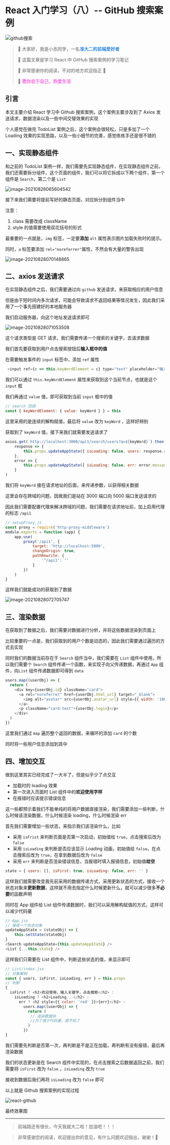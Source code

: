 # React 入门学习（八）-- GitHub 搜索案例

![github搜索](https://ljcimg.oss-cn-beijing.aliyuncs.com/img/github%E6%90%9C%E7%B4%A2.gif)

> 📢 大家好，我是小丞同学，一名<font color=#2e86de>**准大二的前端爱好者**</font>
>
> 📢 这篇文章是学习 React 中 GitHub 搜索案例的学习笔记
>
> 📢 非常感谢你的阅读，不对的地方欢迎指正 🙏
>
> 📢 <font color=#f368e0>**愿你忠于自己，热爱生活**</font>

## 引言

本文主要介绍 React 学习中 Github 搜索案例，这个案例主要涉及到了 Axios 发送请求，数据渲染以及一些中间交替效果的实现

个人感觉在做完 TodoList 案例之后，这个案例会很轻松，只是多加了一个 Loading 效果的实现思路，以及一些小细节的完善，感觉练练手还是很不错的

## 一、实现静态组件

和之前的 TodoList 案例一样，我们需要先实现静态组件，在实现静态组件之前，我们还需要拆分组件，这个页面的组件，我们可以将它拆成以下两个组件，第一个组件是 `Search`，第二个是 `List` 

![image-20210828065604542](https://ljcimg.oss-cn-beijing.aliyuncs.com/img/image-20210828065604542.png)

接下来我们需要将提前写好的静态页面，对应拆分到组件当中

注意：

1. class 需要改成 className
2. style 的值需要使用双花括号的形式

最重要的一点就是，`img` 标签，一定要**添加** `alt` 属性表示图片加载失败时的提示。

同时，`a` 标签要添加 `rel="noreferrer"`属性，不然会有大量的警告出现

![image-20210828070148865](https://ljcimg.oss-cn-beijing.aliyuncs.com/img/image-20210828070148865.png)

## 二、axios 发送请求

在实现静态组件之后，我们需要通过向 `github` 发送请求，来获取相应的用户信息

但是由于短时间内多次请求，可能会导致请求不返回结果等情况发生，因此我们采用了一个事先搭建好的本地服务器

我们启动服务器，向这个地址发送请求即可

![image-20210828071053508](https://ljcimg.oss-cn-beijing.aliyuncs.com/img/image-20210828071053508.png)

这个请求类型是 GET 请求，我们需要传递一个搜索的关键字，去请求数据

我们首先要获取到用户点击搜索按钮后**输入框中的值**

在需要触发事件的 `input` 标签中，添加 `ref` 属性

```js
 <input ref={c => this.keyWordElement = c} type="text" placeholder="输入关键词点击搜索" />
```

我们可以通过 `this.keyWordElement` 属性来获取到这个当前节点，也就是这个 `input` 框

我们再通过 `value` 值，即可获取到当前 `input` 框中的值

```js
// search 回调
const { keyWordElement: { value: keyWord } } = this
```

这里采用的是连续的解构赋值，最后将 `value` 改为 `keyWord` ，这样好辨别

获取到了 `keyWord` 值，接下来我们就需要发送请求了

```js
axios.get(`http://localhost:3000/api1/search/users?q=${keyWord}`).then(
    response => {
        this.props.updateAppState({ isLoading: false, users: response.data.items })
    },
    error => {
        this.props.updateAppState({ isLoading: false, err: error.message })
    }
)
```

 我们将 `keyWord` 接在请求地址的后面，来传递参数，以获得相关数据

这里会存在跨域的问题，因我我们是站在 3000 端口向 5000 端口发送请求的

因此我们需要配置代理来解决跨域的问题，我们需要在请求地址前，加上启用代理的标志 `/api1`

```js
// setupProxy.js
const proxy = require('http-proxy-middleware')
module.exports = function (app) {
    app.use(
        proxy('/api1', {
            target: 'http://localhost:5000',
            changeOrigin: true,
            pathRewrite: {
                '^/api1': ''
            }
        })
    )
}
```

这样我们就能成功的获取到了数据

![image-20210828072705747](https://ljcimg.oss-cn-beijing.aliyuncs.com/img/image-20210828072705747.png)

## 三、渲染数据

在获取到了数据之后，我们需要对数据进行分析，并将这些数据渲染到页面上

比较重要的一点是，我们获取到的用户个数是动态的，因此我们需要通过遍历的方式去实现

同时我们的数据当前存在于 `Search` 组件当中，我们需要在 `List` 组件中使用，所以我们需要个 `Search` 组件传递一个函数，来实现子向父传递数据，再通过 `App` 组件，向`List` 组件传递数据即可得到 `data`

```js
users.map((userObj) => {
  return (
    <div key={userObj.id} className="card">
      <a rel="noreferrer" href={userObj.html_url} target="_blank">
        <img alt="avatar" src={userObj.avatar_url} style={{ width: '100px' }} />
      </a>
      <p className="card-text">{userObj.login}</p>
    </div>
  )
})
```

这里我们通过 `map` 遍历整个返回的数据，来循环的添加 `card` 的个数

同时将一些用户信息添加到其中

## 四、增加交互

做到这里其实已经完成了一大半了，但是似乎少了点交互

- 加载时的 loading 效果
- 第一次进入页面时 List 组件中的**欢迎使用字样**
- 在报错时应该提示错误信息

这一些都预示着我们不能单纯的将用户数据直接渲染，我们需要添加一些判断，什么时候该渲染数据，什么时候渲染 loading，什么时候渲染 err 

首先我们需要增加一些状态，来指示我们该渲染什么，比如

- 采用 `isFrist` 来判断页面是否第一次启动，初始值给 `true`，点击搜索后改为 `false`
- 采用 `isLoading` 来判断是否应该显示 Loading 动画，初始值给 `false`，在点击搜索后改为 `true`，在拿到数据后改为 `false`
- 采用 `err` 来判断是否渲染错误信息，当报错时填入报错信息，初始值**给空**

```js
state = { users: [], isFirst: true, isLoading: false, err: '' }
```

这样我们就需要改变我先前采用的数据传递方式，采用更新状态的方式，接收一个状态对象来**更新数据**，这样就不用去指定什么时候更新什么，就可以减少很多**不必要**的函数声明

同时在 App 组件给 List 组件传递数据时，我们可以采用解构赋值的方式，这样可以减少代码量

```js
// App.jsx
// 接收一个状态对象
updateAppState = (stateObj) => {
    this.setState(stateObj)
}
<Search updateAppState={this.updateAppState} />
<List {...this.state} />
```

这样我们只需要在 List 组件中，判断这些状态的值，来显示即可

```js
// List/index.jsx
// 对象解构
const { users, isFirst, isLoading, err } = this.props
// 判断
{
  isFirst ? <h2>欢迎使用，输入关键字，点击搜索</h2> :
    isLoading ? <h2>Loading...</h2> :
      err ? <h2 style={{ color: 'red' }}>{err}</h2> :
        users.map((userObj) => {
          return (
           // 渲染数据块
           //为了减少代码量，就不贴了
          )
        })
}
```

我们需要先判断是否第一次，再判断是不是正在加载，再判断有没有报错，最后再渲染数据

我们的状态更新是在 Search 组件中实现的，在点击搜索之后数据返回之前，我们需要将 `isFirst` 改为 `false` ，`isLoading` 改为 `true` 

接收到数据后我们再将 `isLoading` 改为 `false` 即可

以上就是 Github 搜索案例的实现过程

![react-github](https://ljcimg.oss-cn-beijing.aliyuncs.com/img/react-github.gif)

最终效果图

---

> 前端路还有很长，今天我就大二啦！加油吧！！！

> 非常感谢您的阅读，欢迎提出你的意见，有什么问题欢迎指出，谢谢！🎈

